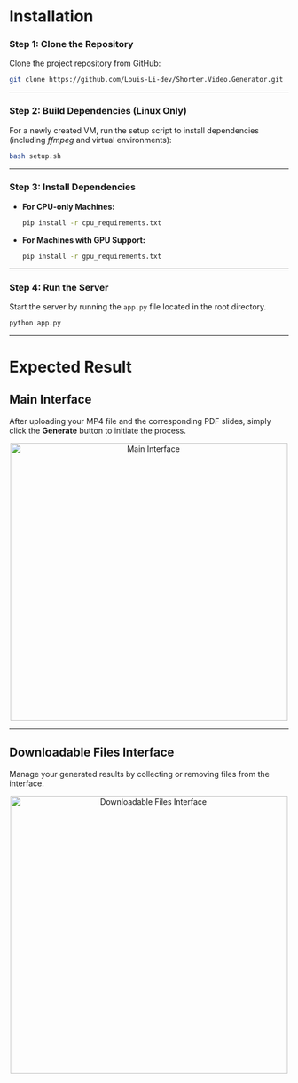 
# Installation

### Step 1: Clone the Repository

Clone the project repository from GitHub:

```bash
git clone https://github.com/Louis-Li-dev/Shorter.Video.Generator.git
```

---

### Step 2: Build Dependencies (Linux Only)

For a newly created VM, run the setup script to install dependencies (including *ffmpeg* and virtual environments):

```bash
bash setup.sh
```

---

### Step 3: Install Dependencies

- **For CPU-only Machines:**

  ```bash
  pip install -r cpu_requirements.txt
  ```

- **For Machines with GPU Support:**

  ```bash
  pip install -r gpu_requirements.txt
  ```

---

### Step 4: Run the Server

Start the server by running the `app.py` file located in the root directory.

```bash
python app.py
```

---

# Expected Result

## Main Interface

After uploading your MP4 file and the corresponding PDF slides, simply click the **Generate** button to initiate the process.

<div align="center">
  <img src="https://github.com/user-attachments/assets/f943eb89-2485-473b-b4c0-6d6c09755035" alt="Main Interface" style="height:500px; width:auto;"/>
</div>

---

## Downloadable Files Interface

Manage your generated results by collecting or removing files from the interface.

<div align="center">
  <img src="https://github.com/user-attachments/assets/a2038638-d579-4907-bb4a-1f4c36e1cdac" alt="Downloadable Files Interface" style="height:500px; width:auto;"/>
</div>
